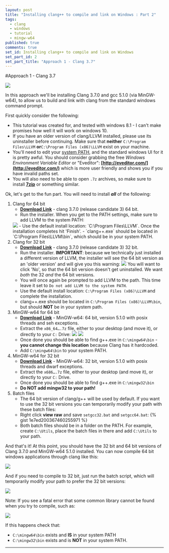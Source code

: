 ```yaml
---
layout: post
title: "Installing clang++ to compile and link on Windows : Part 2"
tags: 
  - clang
  - windows
  - tutorial
  - mingw-w64
published: true
comments: true
set_id: Installing clang++ to compile and link on Windows
set_part_id: 2
set_part_title: "Approach 1 - Clang 3.7"
---
```



#Approach 1 - Clang 3.7

<img src=http://i.imgur.com/UXbYbAO.png />

In this approach we'll be installing Clang 3.7.0 and gcc 5.1.0 (via MinGW-w64), to allow us to build and link with clang from the standard windows command prompt.

<!-- more -->

First quickly consider the following:

- This tutorial was created for, and tested with windows 8.1 - I can't make promises how well it will work on windows 10.
- If you have an older version of clang/LLVM installed, please use its uninstaller before continuing. Make sure that **neither** `C:\Program Files\LLVM` **or**`C:\Program Files (x86)\LLVM` exist on your machine.
- You'll need to edit your [system PATH](http://www.computerhope.com/issues/ch000549.htm), and the standard windows UI for it is pretty awful. You should consider grabbing the free *Windows Environment Variable Editor* or "Eveditor": **[http://eveditor.com/](http://eveditor.com/)** which is more user friendly and shows you if you have invalid paths set.
- You will also need to be able to open `.7z` archives, so make sure to install **[7zip](http://www.7-zip.org/)** or something similar.


Ok, let's get to the fun part. You will need to install ***all*** of the following:

1. Clang for 64 bit
    - **[Download Link](http://llvm.org/pre-releases/3.7.0/rc3/LLVM-3.7.0-rc3-win64.exe)** - clang 3.7.0 (release candidate 3) 64 bit.
    - Run the installer. When you get to the PATH settings, make sure to add LLVM to the system PATH:
    <img src=http://i.imgur.com/AIjaxKk.png />
    - Use the default install location: `C:\Program Files\LLVM`. Once the installation completes hit 'Finish'.
    - `clang++.exe` should be located in `C:\Program Files\LLVM\bin`, which should be in your system PATH.
2. Clang for 32 bit
    - **[Download Link](http://llvm.org/pre-releases/3.7.0/rc3/LLVM-3.7.0-rc3-win32.exe)** - clang 3.7.0 (release candidate 3) 32 bit.
    - Run the installer. **IMPORTANT**: because we technically just installed a different version of LLVM, the installer will see the 64 bit version as an 'older version' and will give you this warning:
        <img src="http://i.imgur.com/TcfUY3b.png" />
        You will want to click 'No', so that the 64 bit version doesn't get uninstalled. We want *both* the 32 *and* the 64 bit versions.
    - You will once again be prompted to add LLVM to the path. This time leave it set to `Do not add LLVM to the system PATH`.
    - Use the default install location: `C:\Program Files (x86)\LLVM` and complete the installation.
    - clang++.exe should be located in `C:\Program Files (x86)\LLVM\bin`, but should **NOT** be in your system path.
3. MinGW-w64 for 64 bit
    - **[Download Link](http://sourceforge.net/projects/mingw-w64/files/Toolchains%20targetting%20Win64/Personal%20Builds/mingw-builds/5.1.0/threads-posix/seh/x86_64-5.1.0-release-posix-seh-rt_v4-rev0.7z/download)** - MinGW-w64: 64 bit, version 5.1.0 with posix threads and seh exceptions.
    - Extract the `x86_64….7z` file, either to your desktop (and move it), or directly to your `C:` Drive:
        <img src=http://i.imgur.com/uNrTJ7n.png />
        <img src=http://i.imgur.com/73ppN2J.png />
    - Once done you should be able to find g++.exe in `C:\mingw64\bin` - **you cannot change this location** because Clang has it hardcoded.
    - Add `C:\mingw64\bin` to your system PATH.
4. MinGW-w64 for 32 bit
    - **[Download Link](http://sourceforge.net/projects/mingw-w64/files/Toolchains%20targetting%20Win32/Personal%20Builds/mingw-builds/5.1.0/threads-posix/dwarf/i686-5.1.0-release-posix-dwarf-rt_v4-rev0.7z/download)** -  MinGW-w64: 32 bit, version 5.1.0 with posix threads and dwarf exceptions.
    - Extract the `x686….7z` file, either to your desktop (and move it), or directly to your `C:` Drive.
    - Once done you should be able to find g++.exe in `C:\mingw32\bin`
    - **Do NOT add mingw32 to your path!**
5. Batch files
    - The 64 bit version of clang/g++ will be used by default. If you want to use the 32 bit versions you can temporarily modify your path with these batch files:
    - Right click **view raw** and save `setgcc32.bat` and `setgcc64.bat`:
    {% gist 1e7ed200367460255971 %}
    - Both batch files should be in a folder on the PATH. For example, create `C:\Utils`, place the batch files in there and add `C:\Utils` to your path.
    
And that's it! At this point, you should have the 32 bit and 64 bit versions of Clang 3.7.0 and MinGW-w64 5.1.0 installed. You can now compile 64 bit windows applications through clang like this:
  
  <img src="http://i.imgur.com/ZbQGQgT.png" />

And if you need to compile to 32 bit, just run the batch script, which will temporarily modify your path to prefer the 32 bit versions:

  <img src="http://i.imgur.com/hh0dRO2.png" />
  

Note: If you see a fatal error that some common library cannot be found when you try to compile, such as:

  <img src=http://i.imgur.com/UNerbDA.png />
    
If this happens check that:

  - `C:\mingw64\bin` exists and **IS** in your system PATH
  - `C:\mingw32\bin` exists and is **NOT** in your system PATH.









----
